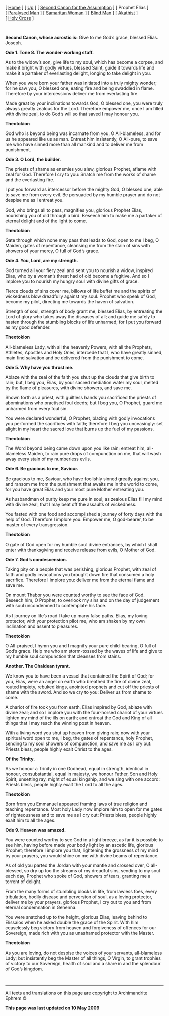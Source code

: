 \[ [Home](index.md) \] \[ [Up](jo-hym.md) \] \[ [Second Canon for the Assumption](asccan2.md) \] \[ Prophet Elias \] \[ [Paralysed Man](ParalCan.md) \] \[ [Samaritan Woman](SamarCan.md) \] \[ [Blind Man](BlindCanon.md) \] \[ [Akathist](akathist.md) \] \[ [Holy Cross](1augcan1.md) \]

 

**Second Canon, whose acrostic is:**
Give to me God’s grace, blessed Elias. Joseph.

**Ode 1. Tone 8.
The wonder-working staff.**

As to the widow’s son, give life to my soul, which has become a corpse, and make it bright with godly virtues, blessed Saint, guide it towards life and make it a partaker of everlasting delight, longing to take delight in you.

When you were born your father was initiated into a truly mighty wonder; for he saw you, O blessed one, eating fire and being swaddled in flame. Therefore by your intercessions deliver me from everlasting fire.

Made great by your inclinations towards God, O blessed one, you were truly always greatly zealous for the Lord. Therefore empower me, once I am filled with divine zeal, to do God’s will so that saved I may honour you.

**Theotokion**

God who is beyond being was incarnate from you, O All-blameless, and for us he appeared like us as man. Entreat him insistently, O All-pure, to save me who have sinned more than all mankind and to deliver me from punishment.

**Ode 3. O Lord, the builder.**

The priests of shame as enemies you slew, glorious Prophet, aflame with zeal for God. Therefore I cry to you: Snatch me from the works of shame and the everlasting fire.

I put you forward as intercessor before the mighty God, O blessed one, able to save me from every evil. Be persuaded by my humble prayer and do not despise me as I entreat you.

God, who brings all to pass, magnifies you, glorious Prophet Elias, nourishing you of old through a bird. Beseech him to make me a partaker of eternal delight and of the light to come.

**Theotokion**

Gate through which none may pass that leads to God, open to me I beg, O Maiden, gates of repentance, cleansing me from the stain of sins with showers of your mercy, O full of God’s grace.

**Ode 4. You, Lord, are my strength.**

God turned all your fiery zeal and sent you to nourish a widow, inspired Elias, who by a woman’s threat had of old become a fugitive. And so I implore you to nourish my hungry soul with divine gifts of grace.

Fierce clouds of sins cover me, billows of life buffet me and the spirits of wickedness blow dreadfully against my soul. Prophet who speak of God, become my pilot, directing me towards the haven of salvation.

Strength of soul, strength of body grant me, blessed Elias, by entreating the Lord of glory who takes away the diseases of all; and guide me safely to hasten through the stumbling blocks of life unharmed; for I put you forward as my good defender.

**Theotokion**

All-blameless Lady, with all the heavenly Powers, with all the Prophets, Athletes, Apostles and Holy Ones, intercede that I, who have greatly sinned, main find salvation and be delivered from the punishment to come.

**Ode 5. Why have you thrust me.**

Ablaze with the zeal of the faith you shut up the clouds that give birth to rain; but, I beg you, Elias, by your sacred mediation water my soul, melted by the flame of pleasures, with divine showers, and save me.

Shown forth as a priest, with guiltless hands you sacrificed the priests of abominations who practised foul deeds; but I beg you, O Prophet, guard me unharmed from every foul sin.

You were declared wonderful, O Prophet, blazing with godly invocations you performed the sacrifices with faith; therefore I beg you unceasingly: set alight in my heart the sacred love that burns up the fuel of my passions.

**Theotokion**

The Word beyond being came down upon you like rain; entreat him, all-blameless Maiden, to rain pure drops of compunction on me, that will wash away every stain of my numberless evils.

**Ode 6. Be gracious to me, Saviour.**

Be gracious to me, Saviour, who have foolishly sinned greatly against you, and ransom me from the punishment that awaits me in the world to come, for you have great Elias and your most pure Mother entreating you.

As husbandman of purity keep me pure in soul; as zealous Elias fill my mind with divine zeal, that I may beat off the assaults of wickedness.

You fasted with one food and accomplished a journey of forty days with the help of God. Therefore I implore you: Empower me, O god-bearer, to be master of every transgression.

**Theotokion**

O gate of God open for my humble soul divine entrances, by which I shall enter with thanksgiving and receive release from evils, O Mother of God.

**Ode 7. God’s condescension.**

Taking pity on a people that was perishing, glorious Prophet, with zeal of faith and godly invocations you brought down fire that consumed a holy sacrifice. Therefore I implore you: deliver me from the eternal flame and save me.

On mount Thabor you were counted worthy to see the face of God. Beseech him, O Prophet, to overlook my sins and on the day of judgement with soul uncondemned to contemplate his face.

As I journey on life’s road I take up many false paths. Elias, my loving protector, with your protection pilot me, who am shaken by my own inclination and assent to pleasures.

**Theotokion**

O All-praised, I hymn you and I magnify your pure child-bearing, O full of God’s grace. Help me who am storm-tossed by the waves of life and give to my humble soul compunction that cleanses from stains.

**Another. The Chaldean tyrant.**

We know you to have been a vessel that contained the Spirit of God; for you, Elias, were an angel on earth who breathed the fire of divine zeal, routed impiety, rebuked kings, anointed prophets and cut off the priests of shame with the sword. And so we cry to you: Deliver us from shame to come.

A chariot of fire took you from earth, Elias inspired by God, ablaze with divine zeal; and so I implore you with the four-horsed chariot of your virtues lighten my mind of the ills on earth; and entreat the God and King of all things that I may reach the winning post in heaven.

With a living word you shut up heaven from giving rain; now with your spiritual word open to me, I beg, the gates of repentance, holy Prophet, sending to my soul showers of compunction, and save me as I cry out: Priests bless, people highly exalt Christ to the ages.

**Of the Trinity.**

As we honour a Trinity in one Godhead, equal in strength, identical in honour, consubstantial, equal in majesty, we honour Father, Son and Holy Spirit, unsetting ray, might of equal kingship, and we sing with one accord: Priests bless, people highly exalt the Lord to all the ages.

**Theotokion**

Born from you Emmanuel appeared framing laws of true religion and teaching repentance. Most holy Lady now implore him to open for me gates of righteousness and to save me as I cry out: Priests bless, people highly exalt him to all the ages.

**Ode 9. Heaven was amazed.**

You were counted worthy to see God in a light breeze, as far it is possible to see him, having before made your body light by an ascetic life, glorious Prophet; therefore I implore you that, lightening the grossness of my mind by your prayers, you would shine on me with divine beams of repentance.

As of old you parted the Jordan with your mantle and crossed over, O all-blessed, so dry up too the streams of my dreadful sins, sending to my soul each day, Prophet who spoke of God, showers of tears, granting me a torrent of delight.

From the many forms of stumbling blocks in life, from lawless foes, every tribulation, bodily disease and perversion of soul, as a loving protector, deliver me by your prayers, glorious Prophet, I cry out to you and from eternal condemnation in Gehenna.

You were snatched up to the height, glorious Elias, leaving behind to Elissaios when he asked double the grace of the Spirit. With him ceaselessly beg victory from heaven and forgiveness of offences for our Sovereign, made rich with you as unashamed protector with the Master.

**Theotokion**

As you are loving, do not despise the voices of your servants, all-blameless Lady; but insistently beg the Master of all things, O Virgin, to grant trophies of victory to our Sovereign, health of soul and a share in and the splendour of God’s kingdom.

 

------------------------------------------------------------------------

All texts and translations on this page are copyright to
Archimandrite Ephrem ©

**This page was last updated on 10 May 2009**
